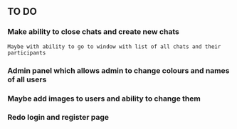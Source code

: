 ## TO DO

### Make ability to close chats and create new chats
    Maybe with ability to go to window with list of all chats and their participants

### Admin panel which allows admin to change colours and names of all users

### Maybe add images to users and ability to change them

### Redo login and register page